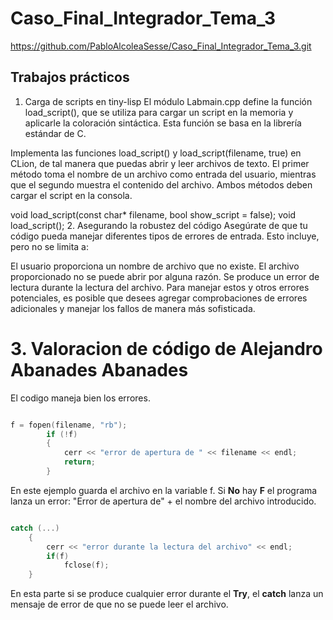 # Caso_Final_Integrador_Tema_3
https://github.com/PabloAlcoleaSesse/Caso_Final_Integrador_Tema_3.git

## Trabajos prácticos

1. Carga de scripts en tiny-lisp
El módulo Labmain.cpp define la función load_script(), que se utiliza para cargar un script en la memoria y aplicarle la coloración sintáctica. Esta función se basa en la librería estándar de C.


Implementa las funciones load_script() y load_script(filename, true) en CLion, de tal manera que puedas abrir y leer archivos de texto. El primer método toma el nombre de un archivo como entrada del usuario, mientras que el segundo muestra el contenido del archivo. Ambos métodos deben cargar el script en la consola.


void load_script(const char* filename, bool show_script = false);
void load_script();
2. Asegurando la robustez del código
Asegúrate de que tu código pueda manejar diferentes tipos de errores de entrada. Esto incluye, pero no se limita a:


El usuario proporciona un nombre de archivo que no existe.
El archivo proporcionado no se puede abrir por alguna razón.
Se produce un error de lectura durante la lectura del archivo.
Para manejar estos y otros errores potenciales, es posible que desees agregar comprobaciones de errores adicionales y manejar los fallos de manera más sofisticada.


# 3. Valoracion de código de Alejandro Abanades Abanades

El codigo maneja bien los errores.
``` cpp

f = fopen(filename, "rb");
        if (!f)
        {
            cerr << "error de apertura de " << filename << endl;
            return;
        }

```
En este ejemplo guarda el archivo en la variable f. Si **No** hay **F** el programa lanza un error: "Error de apertura de" + el nombre del archivo introducido.

``` cpp

catch (...)
    {
        cerr << "error durante la lectura del archivo" << endl;
        if(f)
            fclose(f);
    }


```
En esta parte si se produce cualquier error durante el **Try**, el **catch** lanza un mensaje de error de que no se puede leer el archivo.



